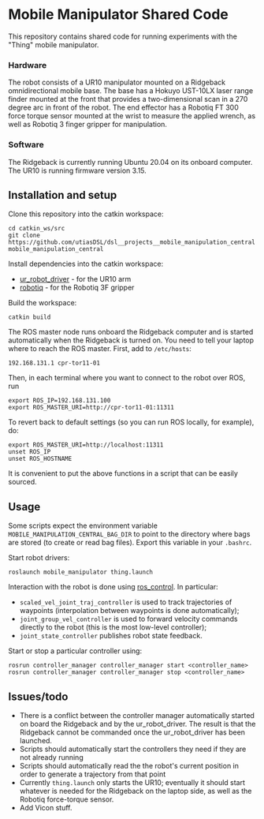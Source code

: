 # Mobile Manipulator Shared Code

This repository contains shared code for running experiments with the "Thing"
mobile manipulator.

### Hardware

The robot consists of a UR10 manipulator mounted on a Ridgeback omnidirectional
mobile base. The base has a Hokuyo UST-10LX laser range finder mounted at the
front that provides a two-dimensional scan in a 270 degree arc in front of the
robot. The end effector has a Robotiq FT 300 force torque sensor mounted at the
wrist to measure the applied wrench, as well as Robotiq 3 finger gripper for
manipulation.

### Software

The Ridgeback is currently running Ubuntu 20.04 on its onboard computer. The
UR10 is running firmware version 3.15.

## Installation and setup

Clone this repository into the catkin workspace:
```
cd catkin_ws/src
git clone https://github.com/utiasDSL/dsl__projects__mobile_manipulation_central mobile_manipulation_central
```

Install dependencies into the catkin workspace:
* [ur_robot_driver](https://github.com/UniversalRobots/Universal_Robots_ROS_Driver) - for the UR10 arm
* [robotiq](https://github.com/ros-industrial/robotiq) - for the Robotiq 3F gripper

Build the workspace:
```
catkin build
```

The ROS master node runs onboard the Ridgeback computer and is started
automatically when the Ridgeback is turned on. You need to tell your laptop
where to reach the ROS master. First, add to `/etc/hosts`:
```
192.168.131.1 cpr-tor11-01
```
Then, in each terminal where you want to connect to the robot over ROS, run
```
export ROS_IP=192.168.131.100
export ROS_MASTER_URI=http://cpr-tor11-01:11311
```
To revert back to default settings (so you can run ROS locally, for example),
do:
```
export ROS_MASTER_URI=http://localhost:11311
unset ROS_IP
unset ROS_HOSTNAME
```
It is convenient to put the above functions in a script that can be easily
sourced.

## Usage

Some scripts expect the environment variable
`MOBILE_MANIPULATION_CENTRAL_BAG_DIR` to point to the directory where bags are
stored (to create or read bag files). Export this variable in your `.bashrc`.

Start robot drivers:
```
roslaunch mobile_manipulator thing.launch
```

Interaction with the robot is done using
[ros_control](http://wiki.ros.org/ros_control). In particular:
* `scaled_vel_joint_traj_controller` is used to track trajectories of waypoints (interpolation between waypoints is done automatically);
* `joint_group_vel_controller` is used to forward velocity commands directly to the robot (this is the most low-level controller);
* `joint_state_controller` publishes robot state feedback.

Start or stop a particular controller using:
```
rosrun controller_manager controller_manager start <controller_name>
rosrun controller_manager controller_manager stop <controller_name>
```

## Issues/todo
* There is a conflict between the controller manager automatically started on
  board the Ridgeback and by the ur_robot_driver. The result is that the
  Ridgeback cannot be commanded once the ur_robot_driver has been launched.
* Scripts should automatically start the controllers they need if they are not
  already running
* Scripts should automatically read the the robot's current position in order
  to generate a trajectory from that point
* Currently `thing.launch` only starts the UR10; eventually it should start
  whatever is needed for the Ridgeback on the laptop side, as well as the
  Robotiq force-torque sensor.
* Add Vicon stuff.
